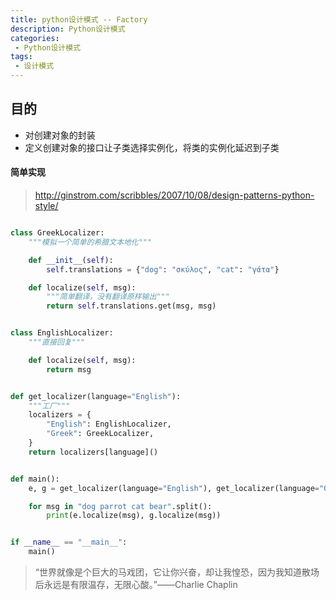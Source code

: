 ```yaml
---
title: python设计模式 -- Factory
description: Python设计模式
categories:
 - Python设计模式
tags:
 - 设计模式
---
```


## 目的

- 对创建对象的封装
- 定义创建对象的接口让子类选择实例化，将类的实例化延迟到子类


#### 简单实现
> http://ginstrom.com/scribbles/2007/10/08/design-patterns-python-style/

```python

class GreekLocalizer:
    """模拟一个简单的希腊文本地化"""

    def __init__(self):
        self.translations = {"dog": "σκύλος", "cat": "γάτα"}

    def localize(self, msg):
        """简单翻译，没有翻译原样输出"""
        return self.translations.get(msg, msg)


class EnglishLocalizer:
    """直接回复"""

    def localize(self, msg):
        return msg


def get_localizer(language="English"):
    """工厂"""
    localizers = {
        "English": EnglishLocalizer,
        "Greek": GreekLocalizer,
    }
    return localizers[language]()


def main():
    e, g = get_localizer(language="English"), get_localizer(language="Greek")

    for msg in "dog parrot cat bear".split():
        print(e.localize(msg), g.localize(msg))


if __name__ == "__main__":
    main()


```


> “世界就像是个巨大的马戏团，它让你兴奋，却让我惶恐，因为我知道散场后永远是有限温存，无限心酸。”——Charlie Chaplin 